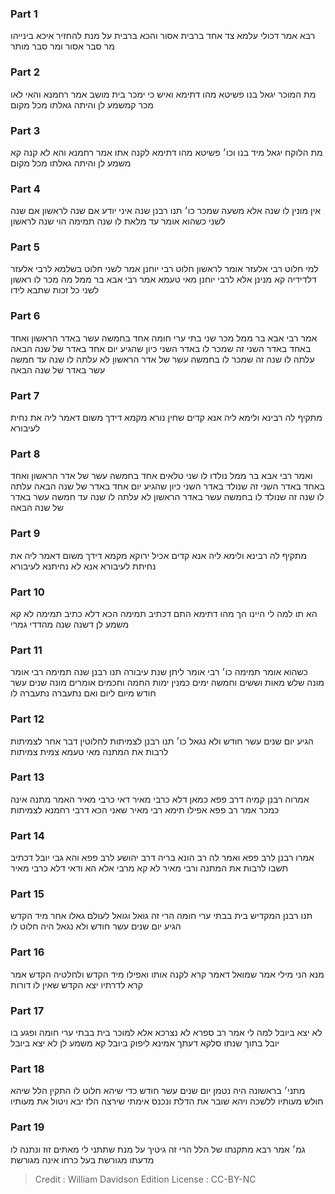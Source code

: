 
### Part 1
רבא אמר דכולי עלמא צד אחד ברבית אסור והכא ברבית על מנת להחזיר איכא בינייהו מר סבר אסור ומר סבר מותר

### Part 2
מת המוכר יגאל בנו פשיטא מהו דתימא ואיש כי ימכר בית מושב אמר רחמנא והאי לאו מכר קמשמע לן והיתה גאלתו מכל מקום

### Part 3
מת הלוקח יגאל מיד בנו וכו׳ פשיטא מהו דתימא לקנה אתו אמר רחמנא והא לא קנה קא משמע לן והיתה גאלתו מכל מקום

### Part 4
אין מונין לו שנה אלא משעה שמכר כו׳ תנו רבנן שנה איני יודע אם שנה לראשון אם שנה לשני כשהוא אומר עד מלאת לו שנה תמימה הוי שנה לראשון

### Part 5
למי חלוט רבי אלעזר אומר לראשון חלוט רבי יוחנן אמר לשני חלוט בשלמא לרבי אלעזר דלדידיה קא מנינן אלא לרבי יוחנן מאי טעמא אמר רבי אבא בר ממל מה מכר לו ראשון לשני כל זכות שתבא לידו

### Part 6
אמר רבי אבא בר ממל מכר שני בתי ערי חומה אחד בחמשה עשר באדר הראשון ואחד באחד באדר השני זה שמכר לו באדר השני כיון שהגיע יום אחד באדר של שנה הבאה עלתה לו שנה זה שמכר לו בחמשה עשר של אדר הראשון לא עלתה לו שנה עד חמשה עשר באדר של שנה הבאה

### Part 7
מתקיף לה רבינא ולימא ליה אנא קדים שחין נורא מקמא דידך משום דאמר ליה את נחית לעיבורא

### Part 8
ואמר רבי אבא בר ממל נולדו לו שני טלאים אחד בחמשה עשר של אדר הראשון ואחד באחד באדר השני זה שנולד באדר השני כיון שהגיע יום אחד באדר של שנה הבאה עלתה לו שנה זה שנולד לו בחמשה עשר באדר הראשון לא עלתה לו שנה עד חמשה עשר באדר של שנה הבאה

### Part 9
מתקיף לה רבינא ולימא ליה אנא קדים אכיל ירוקא מקמא דידך משום דאמר ליה את נחיתת לעיבורא אנא לא נחיתנא לעיבורא

### Part 10
הא תו למה לי היינו הך מהו דתימא התם דכתיב תמימה הכא דלא כתיב תמימה לא קא משמע לן דשנה שנה מהדדי גמרי

### Part 11
כשהוא אומר תמימה כו׳ רבי אומר ליתן שנת עיבורה תנו רבנן שנה תמימה רבי אומר מונה שלש מאות וששים וחמשה ימים כמנין ימות החמה וחכמים אומרים מונה שנים עשר חודש מיום ליום ואם נתעברה נתעברה לו

### Part 12
הגיע יום שנים עשר חודש ולא נגאל כו׳ תנו רבנן לצמיתות לחלוטין דבר אחר לצמיתות לרבות את המתנה מאי טעמא צמית צמיתות

### Part 13
אמרוה רבנן קמיה דרב פפא כמאן דלא כרבי מאיר דאי כרבי מאיר האמר מתנה אינה כמכר אמר רב פפא אפילו תימא רבי מאיר שאני הכא דרבי רחמנא לצמיתות

### Part 14
אמרו רבנן לרב פפא ואמר לה רב הונא בריה דרב יהושע לרב פפא והא גבי יובל דכתיב תשבו לרבות את המתנה ורבי מאיר לא קא מרבי אלא הא ודאי דלא כרבי מאיר

### Part 15
תנו רבנן המקדיש בית בבתי ערי חומה הרי זה גואל וגואל לעולם גאלו אחר מיד הקדש הגיע יום שנים עשר חודש ולא נגאל היה חלוט לו

### Part 16
מנא הני מילי אמר שמואל דאמר קרא לקנה אותו ואפילו מיד הקדש ולחלטיה הקדש אמר קרא לדרתיו יצא הקדש שאין לו דורות

### Part 17
לא יצא ביובל למה לי אמר רב ספרא לא נצרכא אלא למוכר בית בבתי ערי חומה ופגע בו יובל בתוך שנתו סלקא דעתך אמינא ליפוק ביובל קא משמע לן לא יצא ביובל

### Part 18
מתני׳ בראשונה היה נטמן יום שנים עשר חודש כדי שיהא חלוט לו התקין הלל שיהא חולש מעותיו ללשכה ויהא שובר את הדלת ונכנס אימתי שירצה הלז יבא ויטול את מעותיו

### Part 19
גמ׳ אמר רבא מתקנתו של הלל הרי זה גיטיך על מנת שתתני לי מאתים זוז ונתנה לו מדעתו מגורשת בעל כרחו אינה מגורשת

>Credit : William Davidson Edition
>License : CC-BY-NC